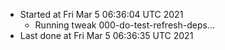   - Started at Fri Mar  5 06:36:04 UTC 2021
    - Running tweak 000-do-test-refresh-deps...
  - Last done at Fri Mar  5 06:36:35 UTC 2021
